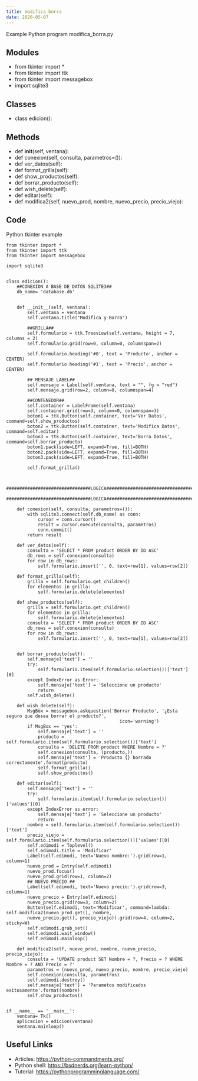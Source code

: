 ```yaml
---
title: modifica_borra
date: 2020-05-07
---
```

Example Python program modifica_borra.py

## Modules

* from tkinter import *
* from tkinter import ttk
* from tkinter import messagebox
* import sqlite3

## Classes

* class edicion():

## Methods

* def __init__(self, ventana):
* def conexion(self, consulta, parametros=()):
* def ver_datos(self):
* def format_grilla(self):
* def show_productos(self):
* def borrar_producto(self):
* def wish_delete(self):
* def editar(self):
* def modifica2(self, nuevo_prod, nombre, nuevo_precio, precio_viejo):

## Code

Python tkinter example

    from tkinter import *
    from tkinter import ttk
    from tkinter import messagebox
    
    import sqlite3
    
    
    class edicion():
        ##CONEXION A BASE DE DATOS SQLITE3##
        db_name= 'database.db'
    
    
        def __init__(self, ventana):
            self.ventana = ventana
            self.ventana.title("Modifica y Borra")
    
            ##GRILLA##
            self.formulario = ttk.Treeview(self.ventana, height = 7, columns = 2)
            self.formulario.grid(row=0, column=0, columnspan=2)
    
            self.formulario.heading('#0', text = 'Producto', anchor = CENTER)
            self.formulario.heading('#1', text = 'Precio', anchor = CENTER)
    
            ## MENSAJE LABEL##
            self.mensaje = Label(self.ventana, text = "", fg = "red")
            self.mensaje.grid(row=2, column=0, columnspan=4)
    
            ##CONTENEDOR##
            self.container = LabelFrame(self.ventana)
            self.container.grid(row=3, column=0, columnspan=3)
            boton1 = ttk.Button(self.container, text='Ver Datos', command=self.show_productos)
            boton2 = ttk.Button(self.container, text='Modifica Datos', command=self.editar)
            boton3 = ttk.Button(self.container, text='Borra Datos', command=self.borrar_producto)
            boton1.pack(side=LEFT, expand=True, fill=BOTH)
            boton2.pack(side=LEFT, expand=True, fill=BOTH)
            boton3.pack(side=LEFT, expand=True, fill=BOTH)
    
            self.format_grilla()
    
    
        ################################LOGICA###############################################
        ################################LOGICA###############################################
    
        def conexion(self, consulta, parametros=()):
            with sqlite3.connect(self.db_name) as conn:
                cursor = conn.cursor()
                result = cursor.execute(consulta, parametros)
                conn.commit()
            return result
    
        def ver_datos(self):
            consulta = 'SELECT * FROM product ORDER BY ID ASC'
            db_rows = self.conexion(consulta)
            for row in db_rows:
                self.formulario.insert('', 0, text=row[1], values=row[2])
    
        def format_grilla(self):
            grilla = self.formulario.get_children()
            for elementos in grilla:
                self.formulario.delete(elementos)
    
        def show_productos(self):
            grilla = self.formulario.get_children()
            for elementos in grilla:
                self.formulario.delete(elementos)
            consulta = 'SELECT * FROM product ORDER BY ID ASC'
            db_rows = self.conexion(consulta)
            for row in db_rows:
                self.formulario.insert('', 0, text=row[1], values=row[2])
    
    
        def borrar_producto(self):
            self.mensaje['text'] = ''
            try:
                self.formulario.item(self.formulario.selection())['text'][0]
            except IndexError as Error:
                self.mensaje['text'] = 'Seleccione un producto'
                return
            self.wish_delete()
    
        def wish_delete(self):
            MsgBox = messagebox.askquestion('Borrar Producto', '¿Esta seguro que desea borrar el producto?',
                                               icon='warning')
            if MsgBox == 'yes':
                self.mensaje['text'] = ''
                producto = self.formulario.item(self.formulario.selection())['text']
                consulta = 'DELETE FROM product WHERE Nombre = ?'
                self.conexion(consulta, (producto,))
                self.mensaje['text'] = 'Producto {} borrado correctamente'.format(producto)
                self.format_grilla()
                self.show_productos()
    
        def editar(self):
            self.mensaje['text'] = ''
            try:
                self.formulario.item(self.formulario.selection())['values'][0]
            except IndexError as error:
                self.mensaje['text'] = 'Seleccione un producto'
                return
            nombre = self.formulario.item(self.formulario.selection())['text']
            precio_viejo = self.formulario.item(self.formulario.selection())['values'][0]
            self.edimodi = Toplevel()
            self.edimodi.title = 'Modificar'
            Label(self.edimodi, text='Nuevo nombre:').grid(row=1, column=1)
            nuevo_prod = Entry(self.edimodi)
            nuevo_prod.focus()
            nuevo_prod.grid(row=1, column=2)
            ## NUEVO PRECIO ##
            Label(self.edimodi, text='Nuevo precio:').grid(row=3, column=1)
            nuevo_precio = Entry(self.edimodi)
            nuevo_precio.grid(row=3, column=2)
            Button(self.edimodi, text='Modificar', command=lambda: self.modifica2(nuevo_prod.get(), nombre,
            nuevo_precio.get(), precio_viejo)).grid(row=4, column=2, sticky=W)
            self.edimodi.grab_set()
            self.edimodi.wait_window()
            self.edimodi.mainloop()
    
        def modifica2(self, nuevo_prod, nombre, nuevo_precio, precio_viejo):
            consulta = 'UPDATE product SET Nombre = ?, Precio = ? WHERE Nombre = ? AND Precio = ?'
            parametros = (nuevo_prod, nuevo_precio, nombre, precio_viejo)
            self.conexion(consulta, parametros)
            self.edimodi.destroy()
            self.mensaje['text'] = 'Parametos modificados exitosamente'.format(nombre)
            self.show_productos()
    
    
    if __name__ == '__main__':
        ventana= Tk()
        aplicacion = edicion(ventana)
        ventana.mainloop()
    

## Useful Links

- Articles: https://python-commandments.org/
- Python shell: https://bsdnerds.org/learn-python/
- Tutorial: https://pythonprogramminglanguage.com/
